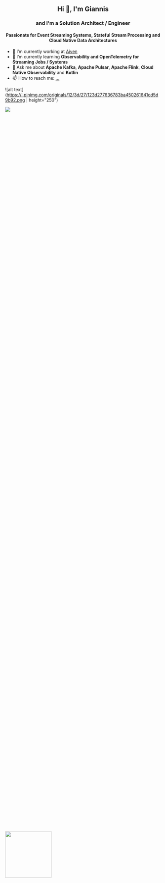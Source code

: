 ## <p align="center">Hi 👋, I'm Giannis</p>

### <p align="center">and I'm a Solution Architect / Engineer </p>
#### <p align="center">Passionate for Event Streaming Systems, Stateful Stream Processing and Cloud Native Data Architectures </p>


- 🔭 I’m currently working at [Aiven](https://aiven.io/)
- 🌱 I’m currently learning **Observability and OpenTelemetry for Streaming Jobs / Systems**
- 💬 Ask me about **Apache Kafka**, **Apache Pulsar**, **Apache Flink**, **Cloud Native Observability** and **Kotlin**
- 📫 How to reach me: [...](https://www.linkedin.com/in/polyzos/)


![alt text](https://i.pinimg.com/originals/12/3d/27/123d277636783ba450261641cd5d9b92.png | height="250")
<div style="width: 60%; height: 60%">
  
  ![]([.images/sample.png](https://i.pinimg.com/originals/12/3d/27/123d277636783ba450261641cd5d9b92.png))
  
</div>
<img src="[Kafka](https://i.pinimg.com/originals/12/3d/27/123d277636783ba450261641cd5d9b92.png)" width="150" height="150">

